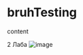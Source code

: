 # bruhTesting
content

2 Лаба ![image](https://user-images.githubusercontent.com/81990525/189217168-c8ff28b3-8c0d-4b9e-acc8-8ada60491666.png)

